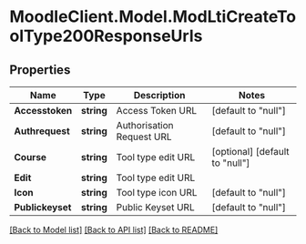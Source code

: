 # MoodleClient.Model.ModLtiCreateToolType200ResponseUrls

## Properties

Name | Type | Description | Notes
------------ | ------------- | ------------- | -------------
**Accesstoken** | **string** | Access Token URL | [default to "null"]
**Authrequest** | **string** | Authorisation Request URL | [default to "null"]
**Course** | **string** | Tool type edit URL | [optional] [default to "null"]
**Edit** | **string** | Tool type edit URL | 
**Icon** | **string** | Tool type icon URL | [default to "null"]
**Publickeyset** | **string** | Public Keyset URL | [default to "null"]

[[Back to Model list]](../README.md#documentation-for-models) [[Back to API list]](../README.md#documentation-for-api-endpoints) [[Back to README]](../README.md)

